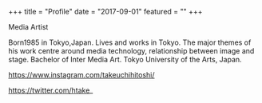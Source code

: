 +++
title = "Profile"
date = "2017-09-01"
featured = ""
+++

Media Artist

Born1985 in Tokyo,Japan.
Lives and works in Tokyo.
The major themes of his work centre around media technology, relationship between image and stage.
Bachelor of Inter Media Art. Tokyo University of the Arts, Japan.

https://www.instagram.com/takeuchihitoshi/

https://twitter.com/htake_
